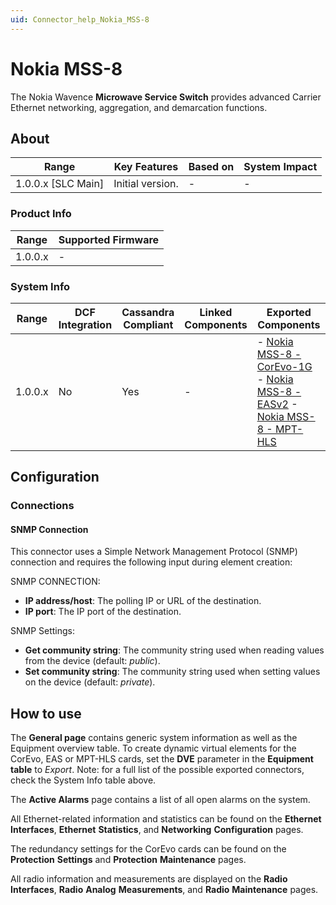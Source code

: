 ```yaml
---
uid: Connector_help_Nokia_MSS-8
---
```


# Nokia MSS-8

The Nokia Wavence **Microwave Service Switch** provides advanced Carrier Ethernet networking, aggregation, and demarcation functions.

## About

| **Range**            | **Key Features** | **Based on** | **System Impact** |
|----------------------|------------------|--------------|-------------------|
| 1.0.0.x \[SLC Main\] | Initial version. | \-           | \-                |

### Product Info

| **Range** | **Supported Firmware** |
|-----------|------------------------|
| 1.0.0.x   | \-                     |

### System Info

| **Range** | **DCF Integration** | **Cassandra Compliant** | **Linked Components** | **Exported Components**                                                                                                                                                                                                           |
|-----------|---------------------|-------------------------|-----------------------|-----------------------------------------------------------------------------------------------------------------------------------------------------------------------------------------------------------------------------------|
| 1.0.0.x   | No                  | Yes                     | \-                    | \- [Nokia MSS-8 - CorEvo-1G](xref:Connector_help_Nokia_MSS-8_-_CorEvo-1G) - [Nokia MSS-8 - EASv2](xref:Connector_help_Nokia_MSS-8_-_EASv2) - [Nokia MSS-8 - MPT-HLS](xref:Connector_help_Nokia_MSS-8_-_MPT-HLS) |

## Configuration

### Connections

#### SNMP Connection

This connector uses a Simple Network Management Protocol (SNMP) connection and requires the following input during element creation:

SNMP CONNECTION:

- **IP address/host**: The polling IP or URL of the destination.
- **IP port**: The IP port of the destination.

SNMP Settings:

- **Get community string**: The community string used when reading values from the device (default: *public*).
- **Set community string**: The community string used when setting values on the device (default: *private*).

## How to use

The **General page** contains generic system information as well as the Equipment overview table. To create dynamic virtual elements for the CorEvo, EAS or MPT-HLS cards, set the **DVE** parameter in the **Equipment table** to *Export*.
Note: for a full list of the possible exported connectors, check the System Info table above.

The **Active Alarms** page contains a list of all open alarms on the system.

All Ethernet-related information and statistics can be found on the **Ethernet** **Interfaces**, **Ethernet** **Statistics**, and **Networking** **Configuration** pages.

The redundancy settings for the CorEvo cards can be found on the **Protection** **Settings** and **Protection** **Maintenance** pages.

All radio information and measurements are displayed on the **Radio** **Interfaces**, **Radio** **Analog** **Measurements**, and **Radio** **Maintenance** pages.
